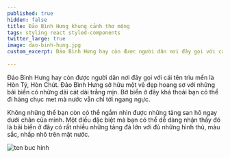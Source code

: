 ```yaml
---
published: true
hidden: false
title: Đảo Bình Hưng khung cảnh thơ mộng
tags: styling react styled-components
twitter_large: true
image: dao-binh-hung.jpg
custom_excerpt: Đảo Bình Hưng hay còn được người dân nơi đây gọi với cái tên trìu mến là Hòn Tý, Hòn Chút.
 
---
```


Đảo Bình Hưng hay còn được người dân nơi đây gọi với cái tên trìu mến là Hòn Tý, Hòn Chút. Đảo Bình Hưng sở hữu một vẻ đẹp hoang sơ với những bãi biển có những dải cát dài trắng mịn. Bờ biển ở đây khá thoải bạn có thể đi hàng chục met mà nước vẫn chỉ tới ngang ngực. 

Không những thế bạn còn có thể ngắm nhìn được những tảng san hô ngay dưới chân của mình. Một điều đặc biệt mà bạn có thể dễ dàng nhận thấy đó là bãi biển ở đây có rất nhiều những tảng đá lớn với đủ những hình thù, màu sắc, nhấp nhô trên mặt nước.

![ten buc hinh](https://thodianhatrang.vn/Media/Articles/040918061531/Gallery/tour-dao-binh-hung-5.jpg?width=786&height=590&quality=80&mode=crop "ten buc hinh")






